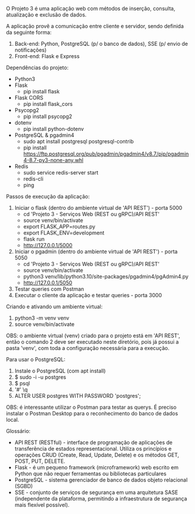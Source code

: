 O Projeto 3 é uma aplicação web com métodos de inserção, consulta, atualização e exclusão de dados.

A aplicação provê a comunicação entre cliente e servidor, sendo definida da seguinte forma:

1. Back-end: Python, PostgreSQL (p/ o banco de dados), SSE (p/ envio de notificações)
2. Front-end: Flask e Express

Dependências do projeto:
- Python3
- Flask
  - pip install flask
- Flask CORS
  - pip install flask_cors
- Psycopg2
  - pip install psycopg2
- dotenv
  - pip install python-dotenv
- PostgreSQL & pgadmin4
  - sudo apt install postgresql postgresql-contrib
  - pip install https://ftp.postgresql.org/pub/pgadmin/pgadmin4/v8.7/pip/pgadmin4-8.7-py3-none-any.whl
- Redis
  - sudo service redis-server start
  - redis-cli
  - ping

Passos de execução da aplicação:
1. Iniciar o flask (dentro do ambiente virtual de 'API REST') - porta 5000
   - cd 'Projeto 3 - Serviços Web (REST ou gRPC)/API REST'
   - source venv/bin/activate
   - export FLASK_APP=routes.py
   - export FLASK_ENV=development
   - flask run
   - http://127.0.0.1/5000
2. Iniciar o pgadmin (dentro do ambiente virtual de 'API REST') - porta 5050
   - cd 'Projeto 3 - Serviços Web (REST ou gRPC)/API REST'
   - source venv/bin/activate
   - python3 venv/lib/python3.10/site-packages/pgadmin4/pgAdmin4.py
   - http://127.0.0.1/5050
3. Testar queries com Postman
4. Executar o cliente da aplicação e testar queries - porta 3000

Criando e ativando um ambiente virtual:

1. python3 -m venv venv
2. source venv/bin/activate

OBS: o ambiente virtual (venv) criado para o projeto está em 'API REST', então o comando 2 deve ser executado neste diretório, pois já possui a pasta 'venv', com toda a configuração necessária para a execução.

Para usar o PostgreSQL:
1. Instale o PostgreSQL (com apt install)
2. $ sudo -i -u postgres
3. $ psql
4. '#' \q
5. ALTER USER postgres WITH PASSWORD 'postgres';

OBS: é interessante utilizar o Postman para testar as querys. É preciso instalar o Postman Desktop para o reconhecimento do banco de dados local.

Glossário:
- API REST (RESTful) - interface de programação de aplicações de transferência de estados representacional. Utiliza os princípios e operações CRUD (Create, Read, Update, Delete) e os métodos GET, POST, PUT, DELETE.
- Flask - é um pequeno framework (microframework) web escrito em Python que não requer ferramentas ou bibliotecas particulares
- PostgreSQL - sistema gerenciador de banco de dados objeto relacional (SGBD)
- SSE - conjunto de serviços de segurança em uma arquitetura SASE (independente da plataforma, permitindo a infraestrutura de segurança mais flexível possível).
